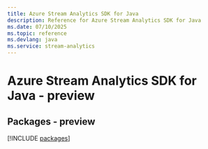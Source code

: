 ```yaml
---
title: Azure Stream Analytics SDK for Java
description: Reference for Azure Stream Analytics SDK for Java
ms.date: 07/10/2025
ms.topic: reference
ms.devlang: java
ms.service: stream-analytics
---
```

# Azure Stream Analytics SDK for Java - preview
## Packages - preview
[!INCLUDE [packages](stream-analytics-index.md)]